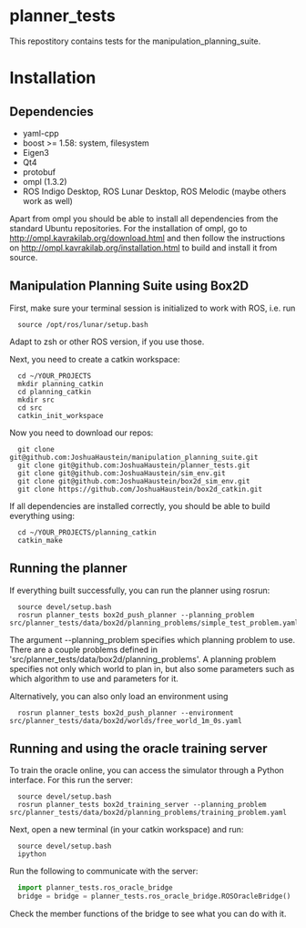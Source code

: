 # planner_tests
This repostitory contains tests for the manipulation_planning_suite.

# Installation

## Dependencies
- yaml-cpp
- boost >= 1.58: system, filesystem
- Eigen3
- Qt4
- protobuf
- ompl (1.3.2)
- ROS Indigo Desktop, ROS Lunar Desktop, ROS Melodic (maybe others work as well)

Apart from ompl you should be able to install all dependencies from the standard Ubuntu repositories. 
For the installation of ompl, go to http://ompl.kavrakilab.org/download.html and then follow the instructions on 
http://ompl.kavrakilab.org/installation.html to build and install it from source.

## Manipulation Planning Suite using Box2D
First, make sure your terminal session is initialized to work with ROS, i.e. run 
```shell
  source /opt/ros/lunar/setup.bash
```
Adapt to zsh or other ROS version, if you use those.

Next, you need to create a catkin workspace:

```shell
  cd ~/YOUR_PROJECTS
  mkdir planning_catkin
  cd planning_catkin
  mkdir src
  cd src 
  catkin_init_workspace
```

Now you need to download our repos:
```shell
  git clone git@github.com:JoshuaHaustein/manipulation_planning_suite.git
  git clone git@github.com:JoshuaHaustein/planner_tests.git
  git clone git@github.com:JoshuaHaustein/sim_env.git
  git clone git@github.com:JoshuaHaustein/box2d_sim_env.git
  git clone https://github.com/JoshuaHaustein/box2d_catkin.git
```

If all dependencies are installed correctly, you should be able to build everything using: 
```shell
  cd ~/YOUR_PROJECTS/planning_catkin
  catkin_make
```

## Running the planner
If everything built successfully, you can run the planner using rosrun:
```shell
  source devel/setup.bash
  rosrun planner_tests box2d_push_planner --planning_problem src/planner_tests/data/box2d/planning_problems/simple_test_problem.yaml
```
The argument --planning_problem specifies which planning problem to use. There are a couple problems defined in 'src/planner_tests/data/box2d/planning_problems'.
A planning problem specifies not only which world to plan in, but also some parameters such as which algorithm to use and parameters for it.

Alternatively, you can also only load an environment using 
```shell
  rosrun planner_tests box2d_push_planner --environment src/planner_tests/data/box2d/worlds/free_world_1m_0s.yaml
```

## Running and using the oracle training server
To train the oracle online, you can access the simulator through a Python interface.
For this run the server:
```shell
  source devel/setup.bash
  rosrun planner_tests box2d_training_server --planning_problem src/planner_tests/data/box2d/planning_problems/training_problem.yaml
```

Next, open a new terminal (in your catkin workspace) and run:
```shell
  source devel/setup.bash
  ipython
```
Run the following to communicate with the server:
```python
  import planner_tests.ros_oracle_bridge
  bridge = bridge = planner_tests.ros_oracle_bridge.ROSOracleBridge()
```

Check the member functions of the bridge to see what you can do with it.